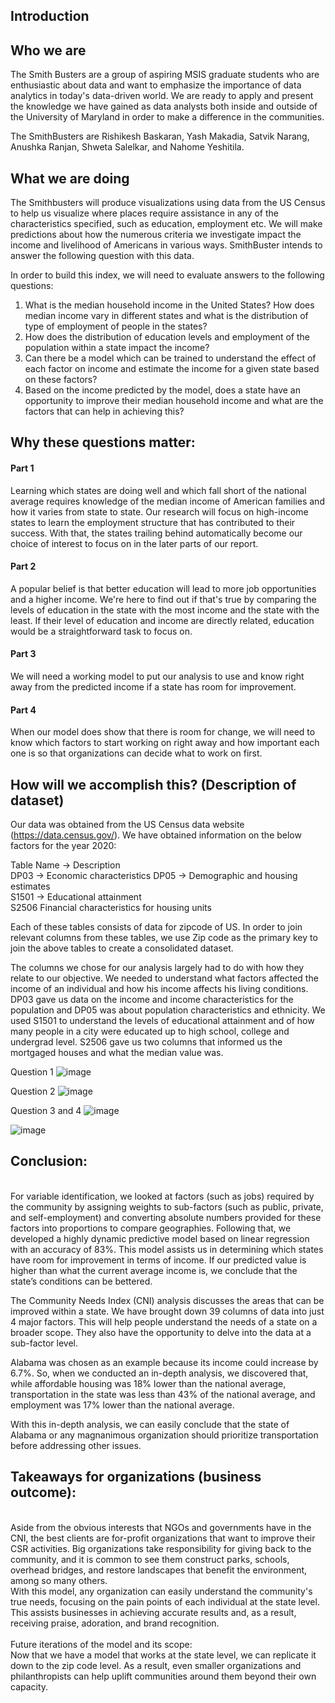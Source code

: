 ## Introduction

## Who we are

The Smith Busters are a group of aspiring MSIS graduate students who are enthusiastic about data and want to emphasize the importance of data analytics in today's data-driven world. We are ready to apply and present the knowledge we have gained as data analysts both inside and outside of the University of Maryland in order to make a difference in the communities.

The SmithBusters are Rishikesh Baskaran, Yash Makadia, Satvik Narang, Anushka Ranjan, Shweta Salelkar, and Nahome Yeshitila.


## What we are doing


The Smithbusters will produce visualizations using data from the US Census to help us visualize where places require assistance in any of the characteristics specified, such as education, employment etc. We will make predictions about how the numerous criteria we investigate impact the income and livelihood of Americans in various ways. SmithBuster intends to answer the following question with this data.

In order to build this index, we will need to evaluate answers to the following questions:

1. What is the median household income in the United States? How does median income vary in different states and what is the distribution of type of employment of people in the states?
2. How does the distribution of education levels and employment of the population within a state impact the income?
3. Can there be a model which can be trained to understand the  effect of each factor on income and estimate the income for a given state based on these factors?
4. Based on the income predicted by the model, does a state have an opportunity to improve their median household income and what are the factors that can help in achieving this?



## Why these questions matter: 
#### Part 1
Learning which states are doing well and which fall short of the national average requires knowledge of the median income of American families and how it varies from state to state. Our research will focus on high-income states to learn the employment structure that has contributed to their success. With that, the states trailing behind automatically become our choice of interest to focus on in the later parts of our report.
#### Part 2
A popular belief is that better education will lead to more job opportunities and a higher income. We're here to find out if that's true by comparing the levels of education in the state with the most income and the state with the least. If their level of education and income are directly related, education would be a straightforward task to focus on.
#### Part 3
We will need a working model to put our analysis to use and know right away from the predicted income if a state has room for improvement.
#### Part 4 
When our model does show that there is room for change, we will need to know which factors to start working on right away and how important each one is so that organizations can decide what to work on first.


## How will we accomplish this? (Description of dataset)

Our data was obtained from the US Census data website (https://data.census.gov/). We have obtained information on the below factors for the year 2020:

Table Name -> Description  
DP03       -> Economic characteristics 
DP05       -> Demographic and housing estimates    
S1501      ->  Educational attainment   
S2506       Financial characteristics for housing units 


Each of these tables consists of data for zipcode of US. In order to join relevant columns from these tables, we use Zip code as the primary key to join the above tables to create a consolidated dataset.

The columns we chose for our analysis largely had to do with how they relate to our objective. We needed to understand what factors affected the income of an individual and how his income affects his living conditions. DP03 gave us data on the income and income characteristics for the population and DP05 was about population characteristics and ethnicity. We used S1501 to understand the levels of educational attainment and of how many people in a city were educated up to high school, college and undergrad level. S2506 gave us two columns that informed us the mortgaged houses and what the median value was. <be>

Question 1
![image](https://github.com/satvik96/Community-Needs-Index-/assets/13771072/9aa4ace9-867f-4bf5-8649-c403641c4e09)


Question 2
![image](https://github.com/satvik96/Community-Needs-Index-/assets/13771072/14d0718a-8170-4089-b7cf-e0d4ed029e2f)


Question 3 and 4
![image](https://github.com/satvik96/Community-Needs-Index-/assets/13771072/8a7023e0-8c56-4b66-8da4-6066ae1986fa)


![image](https://github.com/satvik96/Community-Needs-Index-/assets/13771072/40baa58d-d600-4ede-bcf6-b53f2b0079f5)




## Conclusion:
<br>
For variable identification, we looked at factors (such as jobs) required by the community by assigning weights to sub-factors (such as public, private, and self-employment) and converting absolute numbers provided for these factors into proportions to compare geographies. Following that, we developed a highly dynamic predictive model based on linear regression with an accuracy of 83%. This model assists us in determining which states have room for improvement in terms of income. If our predicted value is higher than what the current average income is, we conclude that the state’s conditions can be bettered.<br>

The Community Needs Index (CNI) analysis discusses the areas that can be improved within a state. We have brought down 39 columns of data into just 4 major factors. This will help people understand the needs of a state on a broader scope. They also have the opportunity to delve into the data at a sub-factor level. <br>

Alabama was chosen as an example because its income could increase by 6.7%. So, when we conducted an in-depth analysis, we discovered that, while affordable housing was 18% lower than the national average, transportation in the state was less than 43% of the national average, and employment was 17% lower than the national average.<br>

With this in-depth analysis, we can easily conclude that the state of Alabama or any magnanimous organization should prioritize transportation before addressing other issues.<br>


## Takeaways for organizations (business outcome):
<br>
Aside from the obvious interests that NGOs and governments have in the CNI, the best clients are for-profit organizations that want to improve their CSR activities. Big organizations take responsibility for giving back to the community, and it is common to see them construct parks, schools, overhead bridges, and restore landscapes that benefit the environment, among so many others.
<br>
With this model, any organization can easily understand the community's true needs, focusing on the pain points of each individual at the state level. This assists businesses in achieving accurate results and, as a result, receiving praise, adoration, and brand recognition.
<br>
<br>
Future iterations of the model and its scope:<br>
Now that we have a model that works at the state level, we can replicate it down to the zip code level. As a result, even smaller organizations and philanthropists can help uplift communities around them beyond their own capacity.





